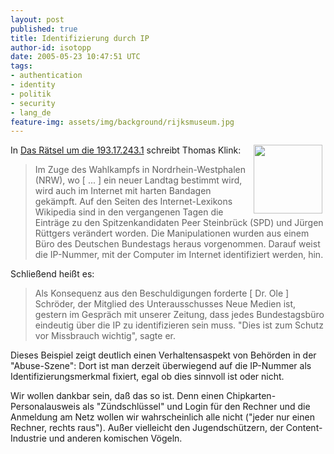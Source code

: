 ```yaml
---
layout: post
published: true
title: Identifizierung durch IP
author-id: isotopp
date: 2005-05-23 10:47:51 UTC
tags:
- authentication
- identity
- politik
- security
- lang_de
feature-img: assets/img/background/rijksmuseum.jpg
---
```

<img width='110' height='110' border='0' hspace='5' align='right' src='/uploads/zorro.serendipityThumb.jpg' alt='' /> In <a href="http://www.schenefelder-tageblatt.de/fr_rechts.php?aid=21657&kat=5&dir=/Homepage/news">Das Rätsel um die 193.17.243.1</a> schreibt Thomas Klink: <blockquote>Im Zuge des Wahlkampfs in Nordrhein-Westphalen (NRW), wo [ ... ] ein neuer Landtag bestimmt wird, wird auch im Internet mit harten Bandagen gekämpft. Auf den Seiten des Internet-Lexikons Wikipedia sind in den vergangenen Tagen die Einträge zu den Spitzenkandidaten Peer Steinbrück (SPD) und Jürgen Rüttgers verändert worden. Die Manipulationen wurden aus einem Büro des Deutschen Bundestags heraus vorgenommen. Darauf weist die IP-Nummer, mit der Computer im Internet identifiziert werden, hin.</blockquote>


Schließend heißt es: <blockquote>Als Konsequenz aus den Beschuldigungen forderte [ Dr. Ole ] Schröder, der Mitglied des Unterausschusses Neue Medien ist, gestern im Gespräch mit unserer Zeitung, dass jedes Bundestagsbüro eindeutig über die IP zu identifizieren sein muss. "Dies ist zum Schutz vor Missbrauch wichtig", sagte er. </blockquote> Dieses Beispiel zeigt deutlich einen Verhaltensaspekt von Behörden in der "Abuse-Szene": Dort ist man derzeit überwiegend auf die IP-Nummer als Identifizierungsmerkmal fixiert, egal ob dies sinnvoll ist oder nicht.

Wir wollen dankbar sein, daß das so ist. Denn einen Chipkarten-Personalausweis als "Zündschlüssel" und Login für den Rechner und die Anmeldung am Netz wollen wir wahrscheinlich alle nicht ("jeder nur einen Rechner, rechts raus"). Außer vielleicht den Jugendschützern, der Content-Industrie und anderen komischen Vögeln.

